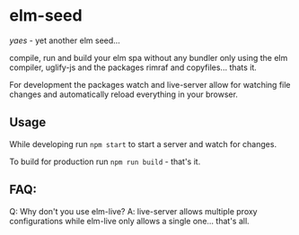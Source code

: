 # elm-seed

_yaes_ - yet another elm seed...

compile, run and build your elm spa without any bundler only using the elm compiler, uglify-js and the packages rimraf and copyfiles... thats it.

For development the packages watch and live-server allow for watching file changes and automatically reload everything in your browser.

## Usage

While developing run `npm start` to start a server and watch for changes.

To build for production run `npm run build` - that's it.

## FAQ:

Q: Why don't you use elm-live?
A: live-server allows multiple proxy configurations while elm-live only allows a single one... that's all.

